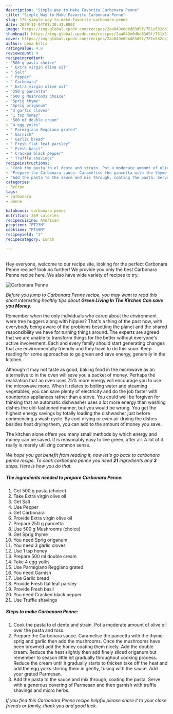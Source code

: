 ```yaml
---
description: "Simple Way to Make Favorite Carbonara Penne"
title: "Simple Way to Make Favorite Carbonara Penne"
slug: 176-simple-way-to-make-favorite-carbonara-penne
date: 2020-11-04T07:30:41.880Z
image: https://img-global.cpcdn.com/recipes/2aa049e0dbd83d5f/751x532cq70/carbonara-penne-recipe-main-photo.jpg
thumbnail: https://img-global.cpcdn.com/recipes/2aa049e0dbd83d5f/751x532cq70/carbonara-penne-recipe-main-photo.jpg
cover: https://img-global.cpcdn.com/recipes/2aa049e0dbd83d5f/751x532cq70/carbonara-penne-recipe-main-photo.jpg
author: Lena Ellis
ratingvalue: 4.8
reviewcount: 4
recipeingredient:
- "500 g pasta choice"
- " Extra virgin olive oil"
- " Salt"
- " Pepper"
- " Carbonara"
- " Extra virgin olive oil"
- "250 g pancetta"
- "500 g Mushrooms choice"
- "Sprig thyme"
- "Sprig origanum"
- "3 garlic cloves"
- "1 tsp honey"
- "500 ml double cream"
- "4 egg yolks"
- " Parmigiano Reggiano grated"
- " Garnish"
- " Garlic bread"
- " Fresh flat leaf parsley"
- " Fresh basil"
- " Cracked black pepper"
- " Truffle shavings"
recipeinstructions:
- "Cook the pasta to el dente and strain. Pot a moderate amount of olive oil over the pasta and toss."
- "Prepare the Carbonara sauce. Caramelise the pancetta with the thyme sprig and garlic then add the mushrooms. Once the mushrooms have been browned add the honey coating them nicely. Add the double cream. Reduce the heat slightly then add finely sliced origanum but remember to season little bit gradually throughout cooking process. Reduce the cream until it gradually starts to thicken take off the heat and add the egg yolks stirring them in gently, fusing with the sauce. Add your grated Parmesan."
- "Add the pasta to the sauce and mix through, coating the pasta. Serve with a generous covering of Parmesan and then garnish with truffle shavings and micro herbs."
categories:
- Recipe
tags:
- carbonara
- penne

katakunci: carbonara penne 
nutrition: 269 calories
recipecuisine: American
preptime: "PT23M"
cooktime: "PT59M"
recipeyield: "1"
recipecategory: Lunch

---
```

<br>
Hey everyone, welcome to our recipe site, looking for the perfect Carbonara Penne recipe? look no further! We provide you only the best Carbonara Penne recipe here. We also have wide variety of recipes to try.
<br>


![Carbonara Penne](https://img-global.cpcdn.com/recipes/2aa049e0dbd83d5f/751x532cq70/carbonara-penne-recipe-main-photo.jpg)

<i>Before you jump to Carbonara Penne recipe, you may want to read this short interesting healthy tips about 
<strong>Green Living In The Kitchen Can save you Money</strong>.</i>
</br>

Remember when the only individuals who cared about the environment were tree huggers along with hippies? That's a thing of the past now, with everybody being aware of the problems besetting the planet and the shared responsibility we have for turning things around. The experts are agreed that we are unable to transform things for the better without everyone's active involvement. Each and every family should start generating changes that are environmentally friendly and they have to do this soon. Keep reading for some approaches to go green and save energy, generally in the kitchen.

Although it may not taste as good, baking food in the microwave as an alternative to in the oven will save you a packet of money. Perhaps the realization that an oven uses 75% more energy will encourage you to use the microwave more. When it relates to boiling water and steaming vegetables, you can save plenty of electricity and do the job faster with countertop appliances rather than a stove. You could well be forgiven for thinking that an automatic dishwasher uses a lot more energy than washing dishes the old-fashioned manner, but you would be wrong. You get the highest energy savings by totally loading the dishwasher just before commencing a wash cycle. By cool drying or even air drying the dishes besides heat drying them, you can add to the amount of money you save.

The kitchen alone offers you many small methods by which energy and money can be saved. It is reasonably easy to live green, after all. A lot of it really is merely utilizing common sense.


<i>We hope you got benefit from reading it, now let's go back to carbonara penne recipe. To cook carbonara penne you need <strong>21</strong> ingredients and <strong>3</strong> steps. Here is how you do that.
</i>

##### The ingredients needed to prepare Carbonara Penne:

1. Get 500 g pasta (choice)
1. Take  Extra virgin olive oil
1. Get  Salt
1. Use  Pepper
1. Get  Carbonara
1. Provide  Extra virgin olive oil
1. Prepare 250 g pancetta
1. Use 500 g Mushrooms (choice)
1. Get Sprig thyme
1. You need Sprig origanum
1. You need 3 garlic cloves
1. Use 1 tsp honey
1. Prepare 500 ml double cream
1. Take 4 egg yolks
1. Use  Parmigiano Reggiano grated
1. You need  Garnish
1. Use  Garlic bread
1. Provide  Fresh flat leaf parsley
1. Provide  Fresh basil
1. You need  Cracked black pepper
1. Use  Truffle shavings


##### Steps to make Carbonara Penne:

1. Cook the pasta to el dente and strain. Pot a moderate amount of olive oil over the pasta and toss.
1. Prepare the Carbonara sauce. Caramelise the pancetta with the thyme sprig and garlic then add the mushrooms. Once the mushrooms have been browned add the honey coating them nicely. Add the double cream. Reduce the heat slightly then add finely sliced origanum but remember to season little bit gradually throughout cooking process. Reduce the cream until it gradually starts to thicken take off the heat and add the egg yolks stirring them in gently, fusing with the sauce. Add your grated Parmesan.
1. Add the pasta to the sauce and mix through, coating the pasta. Serve with a generous covering of Parmesan and then garnish with truffle shavings and micro herbs.


<i>If you find this Carbonara Penne recipe helpful please share it to your close friends or family, thank you and good luck.</i>
